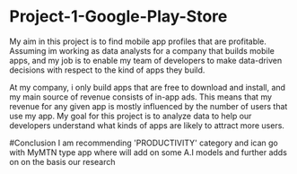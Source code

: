 # Project-1-Google-Play-Store

My aim in this project is to find mobile app profiles that are profitable. Assuming im working as data analysts for a company that builds mobile apps, and my job is to enable my team of developers to make data-driven decisions with respect to the kind of apps they build.

At my company, i only build apps that are free to download and install, and my main source of revenue consists of in-app ads. This means that my revenue for any given app is mostly influenced by the number of users that use my app. My goal for this project is to analyze data to help our developers understand what kinds of apps are likely to attract more users.

#Conclusion
I am recommending 'PRODUCTIVITY' category and ican go with MyMTN type app where will add on some A.I models and further adds on on the basis our research
